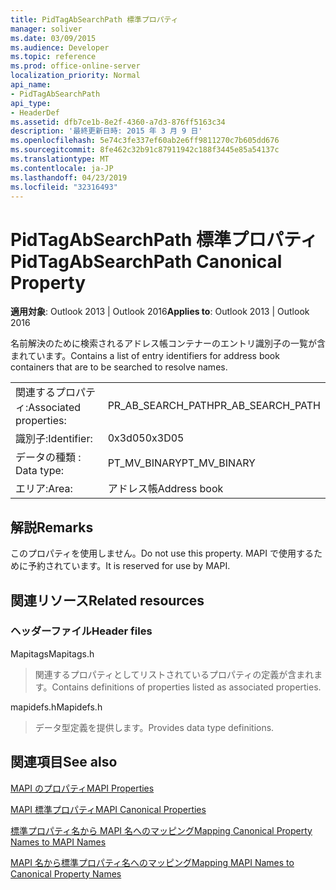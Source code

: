```yaml
---
title: PidTagAbSearchPath 標準プロパティ
manager: soliver
ms.date: 03/09/2015
ms.audience: Developer
ms.topic: reference
ms.prod: office-online-server
localization_priority: Normal
api_name:
- PidTagAbSearchPath
api_type:
- HeaderDef
ms.assetid: dfb7ce1b-8e2f-4360-a7d3-876ff5163c34
description: '最終更新日時: 2015 年 3 月 9 日'
ms.openlocfilehash: 5e74c3fe337ef60ab2e6ff9811270c7b605dd676
ms.sourcegitcommit: 8fe462c32b91c87911942c188f3445e85a54137c
ms.translationtype: MT
ms.contentlocale: ja-JP
ms.lasthandoff: 04/23/2019
ms.locfileid: "32316493"
---
```

# <a name="pidtagabsearchpath-canonical-property"></a><span data-ttu-id="9c8ec-103">PidTagAbSearchPath 標準プロパティ</span><span class="sxs-lookup"><span data-stu-id="9c8ec-103">PidTagAbSearchPath Canonical Property</span></span>

  
  
<span data-ttu-id="9c8ec-104">**適用対象**: Outlook 2013 | Outlook 2016</span><span class="sxs-lookup"><span data-stu-id="9c8ec-104">**Applies to**: Outlook 2013 | Outlook 2016</span></span> 
  
<span data-ttu-id="9c8ec-105">名前解決のために検索されるアドレス帳コンテナーのエントリ識別子の一覧が含まれています。</span><span class="sxs-lookup"><span data-stu-id="9c8ec-105">Contains a list of entry identifiers for address book containers that are to be searched to resolve names.</span></span> 
  
|||
|:-----|:-----|
|<span data-ttu-id="9c8ec-106">関連するプロパティ:</span><span class="sxs-lookup"><span data-stu-id="9c8ec-106">Associated properties:</span></span>  <br/> |<span data-ttu-id="9c8ec-107">PR_AB_SEARCH_PATH</span><span class="sxs-lookup"><span data-stu-id="9c8ec-107">PR_AB_SEARCH_PATH</span></span>  <br/> |
|<span data-ttu-id="9c8ec-108">識別子:</span><span class="sxs-lookup"><span data-stu-id="9c8ec-108">Identifier:</span></span>  <br/> |<span data-ttu-id="9c8ec-109">0x3d05</span><span class="sxs-lookup"><span data-stu-id="9c8ec-109">0x3D05</span></span>  <br/> |
|<span data-ttu-id="9c8ec-110">データの種類 : </span><span class="sxs-lookup"><span data-stu-id="9c8ec-110">Data type:</span></span>  <br/> |<span data-ttu-id="9c8ec-111">PT_MV_BINARY</span><span class="sxs-lookup"><span data-stu-id="9c8ec-111">PT_MV_BINARY</span></span>  <br/> |
|<span data-ttu-id="9c8ec-112">エリア:</span><span class="sxs-lookup"><span data-stu-id="9c8ec-112">Area:</span></span>  <br/> |<span data-ttu-id="9c8ec-113">アドレス帳</span><span class="sxs-lookup"><span data-stu-id="9c8ec-113">Address book</span></span>  <br/> |
   
## <a name="remarks"></a><span data-ttu-id="9c8ec-114">解説</span><span class="sxs-lookup"><span data-stu-id="9c8ec-114">Remarks</span></span>

<span data-ttu-id="9c8ec-115">このプロパティを使用しません。</span><span class="sxs-lookup"><span data-stu-id="9c8ec-115">Do not use this property.</span></span> <span data-ttu-id="9c8ec-116">MAPI で使用するために予約されています。</span><span class="sxs-lookup"><span data-stu-id="9c8ec-116">It is reserved for use by MAPI.</span></span>
  
## <a name="related-resources"></a><span data-ttu-id="9c8ec-117">関連リソース</span><span class="sxs-lookup"><span data-stu-id="9c8ec-117">Related resources</span></span>

### <a name="header-files"></a><span data-ttu-id="9c8ec-118">ヘッダーファイル</span><span class="sxs-lookup"><span data-stu-id="9c8ec-118">Header files</span></span>

<span data-ttu-id="9c8ec-119">Mapitags</span><span class="sxs-lookup"><span data-stu-id="9c8ec-119">Mapitags.h</span></span>
  
> <span data-ttu-id="9c8ec-120">関連するプロパティとしてリストされているプロパティの定義が含まれます。</span><span class="sxs-lookup"><span data-stu-id="9c8ec-120">Contains definitions of properties listed as associated properties.</span></span>
    
<span data-ttu-id="9c8ec-121">mapidefs.h</span><span class="sxs-lookup"><span data-stu-id="9c8ec-121">Mapidefs.h</span></span>
  
> <span data-ttu-id="9c8ec-122">データ型定義を提供します。</span><span class="sxs-lookup"><span data-stu-id="9c8ec-122">Provides data type definitions.</span></span>
    
## <a name="see-also"></a><span data-ttu-id="9c8ec-123">関連項目</span><span class="sxs-lookup"><span data-stu-id="9c8ec-123">See also</span></span>



[<span data-ttu-id="9c8ec-124">MAPI のプロパティ</span><span class="sxs-lookup"><span data-stu-id="9c8ec-124">MAPI Properties</span></span>](mapi-properties.md)
  
[<span data-ttu-id="9c8ec-125">MAPI 標準プロパティ</span><span class="sxs-lookup"><span data-stu-id="9c8ec-125">MAPI Canonical Properties</span></span>](mapi-canonical-properties.md)
  
[<span data-ttu-id="9c8ec-126">標準プロパティ名から MAPI 名へのマッピング</span><span class="sxs-lookup"><span data-stu-id="9c8ec-126">Mapping Canonical Property Names to MAPI Names</span></span>](mapping-canonical-property-names-to-mapi-names.md)
  
[<span data-ttu-id="9c8ec-127">MAPI 名から標準プロパティ名へのマッピング</span><span class="sxs-lookup"><span data-stu-id="9c8ec-127">Mapping MAPI Names to Canonical Property Names</span></span>](mapping-mapi-names-to-canonical-property-names.md)

